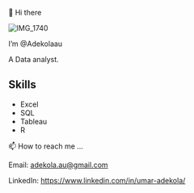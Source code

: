👋 Hi there 


![IMG_1740](https://user-images.githubusercontent.com/128713981/233768640-8af28558-8bd6-46f9-b0d7-b89bcfd53eda.PNG)


I’m @Adekolaau 

A Data analyst. 


## Skills

- Excel
- SQL
- Tableau
- R

📫 How to reach me ...

Email: adekola.au@gmail.com

LinkedIn: https://www.linkedin.com/in/umar-adekola/
